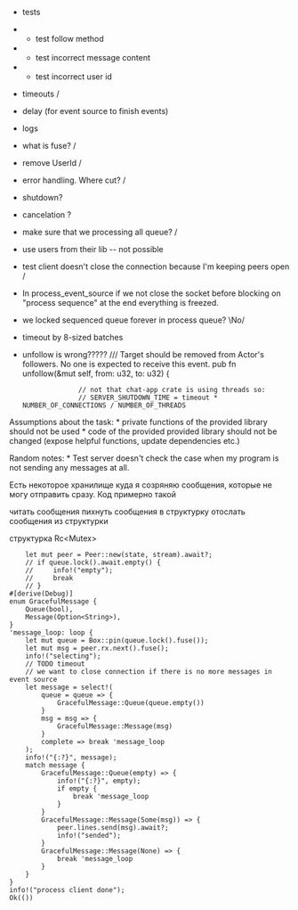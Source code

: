 * tests
* * test follow method
* * test incorrect message content
* * test incorrect user id



* timeouts \/
* delay (for event source to finish events)
* logs
* what is fuse? \/
* remove UserId \/
* error handling. Where cut? \/
* shutdown?
* cancelation ?
* make sure that we processing all queue? \/

* use users from their lib -- not possible

* test client doesn't close the connection because I'm keeping peers open \/

* In process_event_source if we not close the socket before blocking on "process sequence" at the end everything is freezed.

* we locked sequenced queue forever in process queue? \No/

* timeout by 8-sized batches

* unfollow is wrong?????
    /// Target should be removed from Actor's followers. No one is expected to receive this event.
    pub fn unfollow(&mut self, from: u32, to: u32) {


                    // not that chat-app crate is using threads so:
                    // SERVER_SHUTDOWN_TIME = timeout * NUMBER_OF_CONNECTIONS / NUMBER_OF_THREADS


Assumptions about the task:
	* private functions of the provided library should not be used
	* code of the provided provided library should not be changed (expose helpful functions, update dependencies etc.)

Random notes:
	* Test server doesn't check the case when my program is not sending any messages at all.
<!-- Panic while holding a Mutex(checking expected msg) => lock return Error and panics in Mutex -->





Есть некоторое хранилище куда я созряняю сообщения, которые не могу отправить сразу. 
Код примерно такой

читать сообщения
	пихнуть сообщения в структурку
	отослать сообщения из структурки

структурка Rc<Mutex<Data>>






	    let mut peer = Peer::new(state, stream).await?;
        // if queue.lock().await.empty() {
        //     info!("empty");
        //     break
        // }
    #[derive(Debug)]
    enum GracefulMessage {
        Queue(bool),
        Message(Option<String>),
    }
    'message_loop: loop {
        let mut queue = Box::pin(queue.lock().fuse());
        let mut msg = peer.rx.next().fuse();
        info!("selecting");
        // TODO timeout
        // we want to close connection if there is no more messages in event source
        let message = select!(
            queue = queue => {
                GracefulMessage::Queue(queue.empty())
            }
            msg = msg => {
                GracefulMessage::Message(msg)
            }
            complete => break 'message_loop
        );
        info!("{:?}", message);
        match message {
            GracefulMessage::Queue(empty) => {
                info!("{:?}", empty);
                if empty {
                    break 'message_loop
                }
            }
            GracefulMessage::Message(Some(msg)) => {
                peer.lines.send(msg).await?;
                info!("sended");
            }
            GracefulMessage::Message(None) => {
                break 'message_loop
            }
        }
    }
    info!("process client done");
    Ok(())
